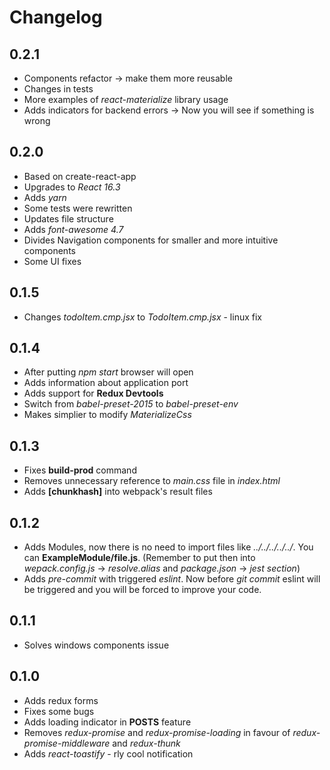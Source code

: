 # Changelog

## 0.2.1

* Components refactor -> make them more reusable
* Changes in tests
* More examples of _react-materialize_ library usage
* Adds indicators for backend errors -> Now you will see if something is wrong

## 0.2.0

* Based on create-react-app
* Upgrades to _React 16.3_
* Adds _yarn_
* Some tests were rewritten
* Updates file structure
* Adds _font-awesome 4.7_
* Divides Navigation components for smaller and more intuitive components
* Some UI fixes

## 0.1.5

* Changes _todoItem.cmp.jsx_ to _TodoItem.cmp.jsx_ - linux fix

## 0.1.4

* After putting _npm start_ browser will open
* Adds information about application port
* Adds support for **Redux Devtools**
* Switch from _babel-preset-2015_ to _babel-preset-env_
* Makes simplier to modify _MaterializeCss_

## 0.1.3

* Fixes **build-prod** command
* Removes unnecessary reference to _main.css_ file in _index.html_
* Adds **[chunkhash]** into webpack's result files

## 0.1.2

* Adds Modules, now there is no need to import files like _../../../../../_. You can **ExampleModule/file.js**. (Remember to put then into _wepack.config.js_ -> _resolve.alias_ and _package.json_ -> _jest section_)
* Adds _pre-commit_ with triggered _eslint_. Now before _git commit_ eslint will be triggered and you will be forced to improve your code.

## 0.1.1

* Solves windows components issue

## 0.1.0

* Adds redux forms
* Fixes some bugs
* Adds loading indicator in **POSTS** feature
* Removes _redux-promise_ and _redux-promise-loading_ in favour of _redux-promise-middleware_ and _redux-thunk_
* Adds _react-toastify_ - rly cool notification
